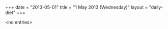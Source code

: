 +++
date = "2013-05-01"
title = "1 May 2013 (Wednesday)"
layout = "daily-diet"
+++


\<no entries\>
